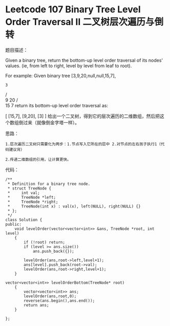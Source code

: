 # Leetcode 107 Binary Tree Level Order Traversal II 二叉树层次遍历与倒转
题目描述：

Given a binary tree, return the bottom-up level order traversal of its nodes' values. (ie, from left to right, level by level from leaf to root).

For example:
Given binary tree [3,9,20,null,null,15,7],

    3
   / \
  9  20
    /  \
   15   7
return its bottom-up level order traversal as:

[
  [15,7],
  [9,20],
  [3]
]
给出一个二叉树，得到它的层次遍历的二维数组，然后把这个数组倒过来（就像倒金字塔一样）。

思路：

    1.层次遍历二叉树只需要化为两步：1.节点写入它所在的层中 2.对节点的左右孩子执行1（代码建议背）

    2.传递二维数组的引用，让计算更快。

代码：

```
/** 
 * Definition for a binary tree node. 
 * struct TreeNode { 
 *     int val; 
 *     TreeNode *left; 
 *     TreeNode *right; 
 *     TreeNode(int x) : val(x), left(NULL), right(NULL) {} 
 * }; 
 */  
class Solution {  
public:  
    void levelOrder(vector<vector<int>> &ans, TreeNode *root, int level)   
    {  
        if (!root) return;  
        if (level >= ans.size())  
            ans.push_back({});  
          
        levelOrder(ans,root->left,level+1);  
        ans[level].push_back(root->val);  
        levelOrder(ans,root->right,level+1);  
    }  
  
vector<vector<int>> levelOrderBottom(TreeNode* root)   
    {  
        vector<vector<int>> ans;  
        levelOrder(ans,root,0);  
        reverse(ans.begin(),ans.end());  
        return ans;  
    }  
      
};  
```
